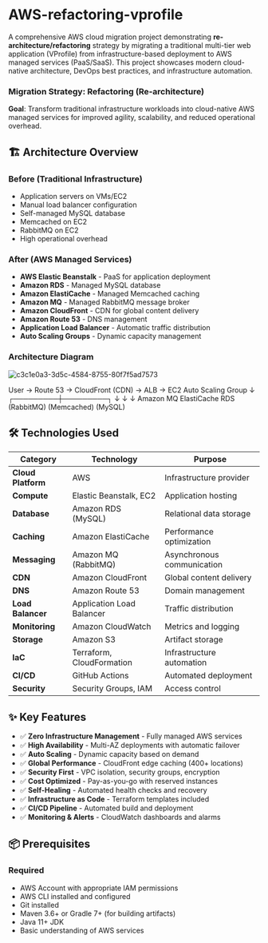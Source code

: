 # AWS-refactoring-vprofile
A comprehensive AWS cloud migration project demonstrating **re-architecture/refactoring** strategy by migrating a traditional multi-tier web application (VProfile) from infrastructure-based deployment to AWS managed services (PaaS/SaaS). This project showcases modern cloud-native architecture, DevOps best practices, and infrastructure automation.

### **Migration Strategy**: Refactoring (Re-architecture)
**Goal**: Transform traditional infrastructure workloads into cloud-native AWS managed services for improved agility, scalability, and reduced operational overhead.

## 🏗️ Architecture Overview

### **Before (Traditional Infrastructure)**
- Application servers on VMs/EC2
- Manual load balancer configuration
- Self-managed MySQL database
- Memcached on EC2
- RabbitMQ on EC2
- High operational overhead

### **After (AWS Managed Services)**
- **AWS Elastic Beanstalk** - PaaS for application deployment
- **Amazon RDS** - Managed MySQL database
- **Amazon ElastiCache** - Managed Memcached caching
- **Amazon MQ** - Managed RabbitMQ message broker
- **Amazon CloudFront** - CDN for global content delivery
- **Amazon Route 53** - DNS management
- **Application Load Balancer** - Automatic traffic distribution
- **Auto Scaling Groups** - Dynamic capacity management

### Architecture Diagram
![c3c1e0a3-3d5c-4584-8755-80f7f5ad7573](https://github.com/user-attachments/assets/7f5cc1c0-830e-4490-904b-a685659893ad)

User → Route 53 → CloudFront (CDN) → ALB → EC2 Auto Scaling Group
↓
┌─────────┼─────────┐
↓ ↓ ↓
Amazon MQ ElastiCache RDS
(RabbitMQ) (Memcached) (MySQL)

## 🛠️ Technologies Used

| Category | Technology | Purpose |
|----------|-----------|---------|
| **Cloud Platform** | AWS | Infrastructure provider |
| **Compute** | Elastic Beanstalk, EC2 | Application hosting |
| **Database** | Amazon RDS (MySQL) | Relational data storage |
| **Caching** | Amazon ElastiCache | Performance optimization |
| **Messaging** | Amazon MQ (RabbitMQ) | Asynchronous communication |
| **CDN** | Amazon CloudFront | Global content delivery |
| **DNS** | Amazon Route 53 | Domain management |
| **Load Balancer** | Application Load Balancer | Traffic distribution |
| **Monitoring** | Amazon CloudWatch | Metrics and logging |
| **Storage** | Amazon S3 | Artifact storage |
| **IaC** | Terraform, CloudFormation | Infrastructure automation |
| **CI/CD** | GitHub Actions | Automated deployment |
| **Security** | Security Groups, IAM | Access control |


## ✨ Key Features

- ✅ **Zero Infrastructure Management** - Fully managed AWS services
- ✅ **High Availability** - Multi-AZ deployments with automatic failover
- ✅ **Auto Scaling** - Dynamic capacity based on demand
- ✅ **Global Performance** - CloudFront edge caching (400+ locations)
- ✅ **Security First** - VPC isolation, security groups, encryption
- ✅ **Cost Optimized** - Pay-as-you-go with reserved instances
- ✅ **Self-Healing** - Automated health checks and recovery
- ✅ **Infrastructure as Code** - Terraform templates included
- ✅ **CI/CD Pipeline** - Automated build and deployment
- ✅ **Monitoring & Alerts** - CloudWatch dashboards and alarms

## 📦 Prerequisites

### **Required**
- AWS Account with appropriate IAM permissions
- AWS CLI installed and configured
- Git installed
- Maven 3.6+ or Gradle 7+ (for building artifacts)
- Java 11+ JDK
- Basic understanding of AWS services

